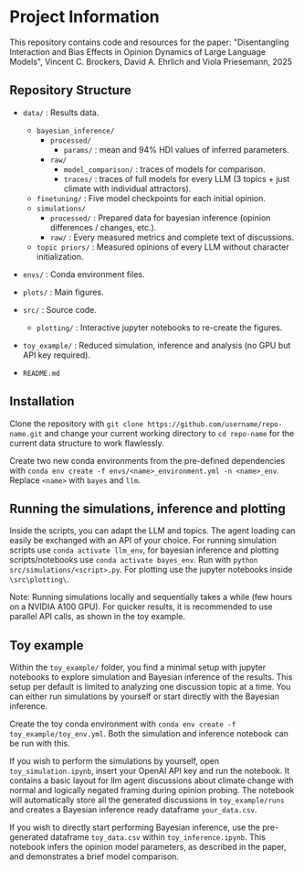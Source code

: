 # Project Information
This repository contains code and resources for the paper: "Disentangling Interaction and Bias Effects in Opinion Dynamics of Large Language Models", Vincent C. Brockers, David A. Ehrlich and Viola Priesemann, 2025

## Repository Structure
- `data/` : Results data. 
    - `bayesian_inference/`
        - `processed/` 
            - `params/` : mean and 94% HDI values of inferred parameters.
        - `raw/`
            - `model_comparison/` : traces of models for comparison.
            - `traces/` : traces of full models for every LLM (3 topics + just climate with individual attractors).
    - `finetuning/` : Five model checkpoints for each initial opinion.
    - `simulations/` 
        - `processed/` : Prepared data for bayesian inference (opinion differences / changes, etc.).
        - `raw/` : Every measured metrics and complete text of discussions.
    - `topic priors/` : Measured opinions of every LLM without character initialization.

- `envs/` : Conda environment files.

- `plots/` : Main figures.

- `src/` : Source code.
    - `plotting/` : Interactive jupyter notebooks to re-create the figures.

- `toy_example/` : Reduced simulation, inference and analysis (no GPU but API key required).

- `README.md`

## Installation
Clone the repository with `git clone https://github.com/username/repo-name.git` and change your current working directory to `cd repo-name` for the current data structure to work flawlessly.

Create two new conda environments from the pre-defined dependencies with `conda env create -f envs/<name>_environment.yml -n <name>_env`. Replace `<name>` with `bayes` and `llm`. 

## Running the simulations, inference and plotting
Inside the scripts, you can adapt the LLM and topics. The agent loading can easily be exchanged with an API of your choice. For running simulation scripts use `conda activate llm_env`, for bayesian inference and plotting scripts/notebooks use `conda activate bayes_env`. Run with `python src/simulations/<script>.py`. For plotting use the jupyter notebooks inside `\src\plotting\`. 

Note: Running simulations locally and sequentially takes a while (few hours on a NVIDIA A100 GPU). For quicker results, it is recommended to use parallel API calls, as shown in the toy example.

## Toy example
Within the `toy_example/` folder, you find a minimal setup with jupyter notebooks to explore simulation and Bayesian inference of the results. This setup per default is limited to analyzing one discussion topic at a time. You can either run simulations by yourself or start directly with the Bayesian inference.

Create the toy conda environment with `conda env create -f toy_example/toy_env.yml`. Both the simulation and inference notebook can be run with this. 

If you wish to perform the simulations by yourself, open `toy_simulation.ipynb`, insert your OpenAI API key and run the notebook. It contains a basic layout for llm agent discussions about climate change with normal and logically negated framing during opinion probing. The notebook will automatically store all the generated discussions in `toy_example/runs` and creates a Bayesian inference ready dataframe `your_data.csv`. 

If you wish to directly start performing Bayesian inference, use the pre-generated dataframe `toy_data.csv` within `toy_inference.ipynb`. This notebook infers the opinion model parameters, as described in the paper, and demonstrates a brief model comparison. 